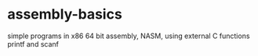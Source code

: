 # assembly-basics
simple programs in x86 64 bit assembly, NASM, using external C functions printf and scanf

